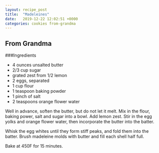 ```yaml
---
layout: recipe_post
title:  "Madeleines"
date:   2019-12-22 12:02:51 +0000
categories: cookies from-grandma
---
```


## From Grandma
###Ingredients
* 4 ounces unsalted butter
* 2/3 cup sugar
* grated zest from 1/2 lemon
* 2 eggs, separated
* 1 cup flour
* 1 teaspoon baking powder
* 1 pinch of salt
* 2 teaspoons orange flower water


Well in advance, soften the butter, but do not let it melt. Mix in the flour, baking power, salt and sugar into a bowl. Add lemon zest. Stir in the egg yolks and orange flower water, then incorporate the butter into the batter. 


Whisk the egg whites until they form stiff peaks, and fold them into the batter. Brush madeleine molds with butter and fill each shell half full.


Bake at 450F for 15 minutes.
